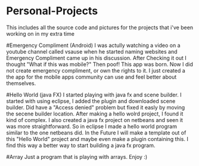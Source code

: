 # Personal-Projects
This includes all the source code and pictures for the projects that i've been working on in my extra time

#Emergency Compliment (Android)
I was actully watching a video on a youtube channel called vsause when he started naming websites and Emergency Compliment came up in his discussion. After Checking it out I thought "What if this was mobile?" Then poof! This app was born. Now I did not create emergency compliment, or own the rights to it. I just created a the app for the mobile apps community can use and feel better about themselves.

#Hello World (java FX)
I started playing with java fx and scene builder. I started with using eclipse, I added the plugin and downloaded scene builder. Did have a "Access denied" problem but fixed it easly by moving the secene builder location. After making a hello wolrd project, I found it kind of complex. I also created a java fx project on netbeans and seen it was more straightforward. So in eclipse I made a hello world program similar to the one netbeans did. In the Future I will make a template out of this "Hello World" project and maybe even make a plugin containing this. I find this way a better way to start building a java fx program. 

#Array
Just a program that is playing with arrays. Enjoy :)